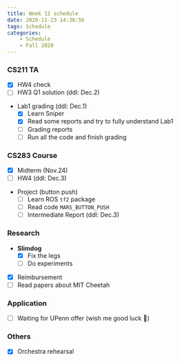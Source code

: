 ```yaml
---
title: Week 12 schedule
date: 2020-11-23 14:38:56
tags: Schedule
categories:
    - Schedule
    - Fall 2020
---
```


### CS211 TA
- [x] HW4 check 
- [ ] HW3 Q1 solution (ddl: Dec.2)

* Lab1 grading (ddl: Dec.1) 
  - [x] Learn Sniper
  - [x] Read some reports and try to fully understand Lab1
  - [ ] Grading reports
  - [ ] Run all the code and finish grading

### CS283 Course
- [x] Midterm (Nov.24)
- [ ] HW4 (ddl: Dec.3)

* Project (button push)
    - [ ] Learn ROS `tf2` package
    - [ ] Read code `MARS_BUTTON_PUSH`
    - [ ] Intermediate Report (ddl: Dec.3)

### Research
* **Slimdog**
  - [x] Fix the legs
  - [ ] Do experiments
- [x] Reimbursement
- [ ] Read papers about MIT Cheetah

### Application
- [ ] Waiting for UPenn offer (wish me good luck 🙏)

### Others
- [x] Orchestra rehearsal 